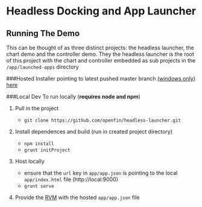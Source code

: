 # Headless Docking and App Launcher 

## Running The Demo

This can be thought of as three distinct projects: the headless launcher, the chart demo and the controller demo. They the headless launcher is the root of this project with the chart and controller embedded as sub projects in the `/app/launched-apps` directory  


###Hosted 
Installer pointing to latest pushed master branch [(windows only) 
here](https://dl.openfin.co/services/download?fileName=headless-launcher-installer&config=https://demoappdirectory.openf.in/desktop/deploy/headless-launcher/app.json) 

###Local Dev
To run locally (**requires node and npm**)

1. Pull in the project
    * `git clone https://github.com/openfin/headless-launcher.git`
    

2. Install dependences and build (run in created project directory)
    * `npm install`
    * `grunt initProject`

3. Host locally
    * ensure that the `url` key in `app/app.json` is pointing to the local `app/index.html` file (http://local:9000)
    * `grunt serve`

4. Provide the [RVM](http://openfin.co/developers.html?url=developers/getting-started/deploy-app.html) with the hosted `app/app.json` file



